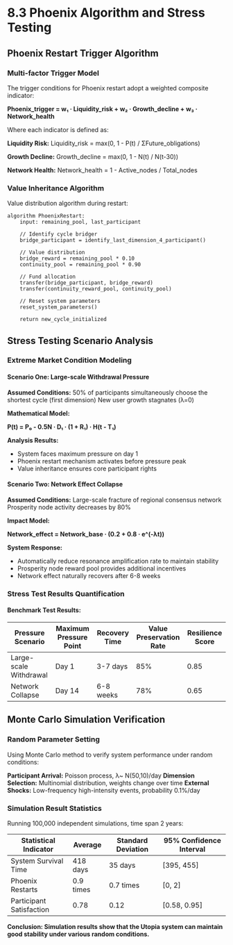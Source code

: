 # 8.3 Phoenix Algorithm and Stress Testing

## Phoenix Restart Trigger Algorithm

### Multi-factor Trigger Model

The trigger conditions for Phoenix restart adopt a weighted composite indicator:

**Phoenix_trigger = w₁ · Liquidity_risk + w₂ · Growth_decline + w₃ · Network_health**

Where each indicator is defined as:

**Liquidity Risk:**
Liquidity_risk = max(0, 1 - P(t) / ΣFuture_obligations)

**Growth Decline:**
Growth_decline = max(0, 1 - N(t) / N(t-30))

**Network Health:**
Network_health = 1 - Active_nodes / Total_nodes

### Value Inheritance Algorithm

Value distribution algorithm during restart:

```
algorithm PhoenixRestart:
    input: remaining_pool, last_participant
    
    // Identify cycle bridger
    bridge_participant = identify_last_dimension_4_participant()
    
    // Value distribution
    bridge_reward = remaining_pool * 0.10
    continuity_pool = remaining_pool * 0.90
    
    // Fund allocation
    transfer(bridge_participant, bridge_reward)
    transfer(continuity_reward_pool, continuity_pool)
    
    // Reset system parameters
    reset_system_parameters()
    
    return new_cycle_initialized
```


## Stress Testing Scenario Analysis

### Extreme Market Condition Modeling

#### Scenario One: Large-scale Withdrawal Pressure

**Assumed Conditions:**
50% of participants simultaneously choose the shortest cycle (first dimension)
New user growth stagnates (λ=0)

**Mathematical Model:**

**P(t) = P₀ - 0.5N · D₁ · (1 + R₁) · H(t - T₁)**

**Analysis Results:**  
- System faces maximum pressure on day 1  
- Phoenix restart mechanism activates before pressure peak  
- Value inheritance ensures core participant rights  

#### Scenario Two: Network Effect Collapse

**Assumed Conditions:**
Large-scale fracture of regional consensus network
Prosperity node activity decreases by 80%

**Impact Model:**

**Network_effect = Network_base · (0.2 + 0.8 · e^(-λt))**

**System Response:**  
- Automatically reduce resonance amplification rate to maintain stability  
- Prosperity node reward pool provides additional incentives  
- Network effect naturally recovers after 6-8 weeks  

### Stress Test Results Quantification

#### Benchmark Test Results:

| Pressure Scenario | Maximum Pressure Point | Recovery Time | Value Preservation Rate | Resilience Score |
|---------|------------|----------|------------|----------|
| Large-scale Withdrawal | Day 1 | 3-7 days | 85% | 0.85 |
| Network Collapse | Day 14 | 6-8 weeks | 78% | 0.65 |


## Monte Carlo Simulation Verification

### Random Parameter Setting

Using Monte Carlo method to verify system performance under random conditions:

**Participant Arrival:** Poisson process, λ~ N(50,10)/day
**Dimension Selection:** Multinomial distribution, weights change over time
**External Shocks:** Low-frequency high-intensity events, probability 0.1%/day

### Simulation Result Statistics

Running 100,000 independent simulations, time span 2 years:

| Statistical Indicator | Average | Standard Deviation | 95% Confidence Interval |
|----------|--------|--------|-------------|
| System Survival Time | 418 days | 35 days | [395, 455] |
| Phoenix Restarts | 0.9 times | 0.7 times | [0, 2] |
| Participant Satisfaction | 0.78 | 0.12 | [0.58, 0.95] |

**Conclusion: Simulation results show that the Utopia system can maintain good stability under various random conditions.**